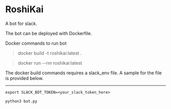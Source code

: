 # RoshiKai
A bot for slack.

The bot can be deployed with Dockerfile.

Docker commands to run bot
> docker build -t roshikai:latest .

> docker run --rm roshikai:latest

The docker build commands requires a slack_env file.
A sample for the file is provided below.

---
`export SLACK_BOT_TOKEN=<your_slack_token_here>`

`python3 bot.py`